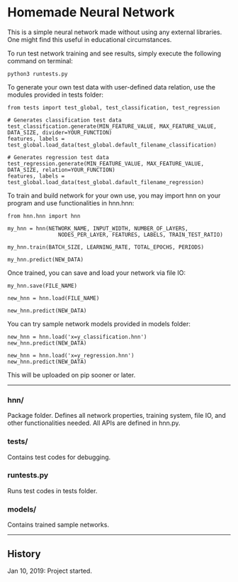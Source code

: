 # Homemade Neural Network

This is a simple neural network made without using any external libraries. One might find this useful in educational circumstances.

To run test network training and see results, simply execute the following command on terminal:

```
python3 runtests.py
```

To generate your own test data with user-defined data relation, use the modules provided in tests folder:

``` python3
from tests import test_global, test_classification, test_regression

# Generates classification test data
test_classification.generate(MIN_FEATURE_VALUE, MAX_FEATURE_VALUE, DATA_SIZE, divider=YOUR_FUNCTION)
features, labels = test_global.load_data(test_global.default_filename_classification)

# Generates regression test data
test_regression.generate(MIN_FEATURE_VALUE, MAX_FEATURE_VALUE, DATA_SIZE, relation=YOUR_FUNCTION)
features, labels = test_global.load_data(test_global.dafault_filename_regression)

```

To train and build network for your own use, you may import hnn on your program and use functionalities in hnn.hnn:

``` python3
from hnn.hnn import hnn

my_hnn = hnn(NETWORK_NAME, INPUT_WIDTH, NUMBER_OF_LAYERS,
                NODES_PER_LAYER, FEATURES, LABELS, TRAIN_TEST_RATIO)

my_hnn.train(BATCH_SIZE, LEARNING_RATE, TOTAL_EPOCHS, PERIODS)

my_hnn.predict(NEW_DATA)
```

Once trained, you can save and load your network via file IO:

``` python3
my_hnn.save(FILE_NAME)

new_hnn = hnn.load(FILE_NAME)

new_hnn.predict(NEW_DATA)
```

You can try sample network models provided in models folder:

``` python3
new_hnn = hnn.load('x=y_classification.hnn')
new_hnn.predict(NEW_DATA)

new_hnn = hnn.load('x=y_regression.hnn')
new_hnn.predict(NEW_DATA)
```

This will be uploaded on pip sooner or later.

---
### hnn/
Package folder. Defines all network properties, training system, file IO, and other functionalities needed. All APIs are defined in hnn.py.

### tests/
Contains test codes for debugging.

### runtests.py
Runs test codes in tests folder.

### models/
Contains trained sample networks.

---
## History
Jan 10, 2019: Project started.